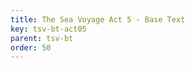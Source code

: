 ```yaml
---
title: The Sea Voyage Act 5 - Base Text
key: tsv-bt-act05
parent: tsv-bt
order: 50
---
```

<tei-render mode="drama" linedisplay="5" src="../../../files/TSV-BaseText-Act5.xml" line-display="5" line-prefix="line" line-start="1" close-icon="close" close-label="Close" copy-message="Copied to Clipboard" link-icon="link" link-label="Get link" page-icon="description" page-label="See the original page" pathAssetCss="../../../assets/css"></tei-render>
